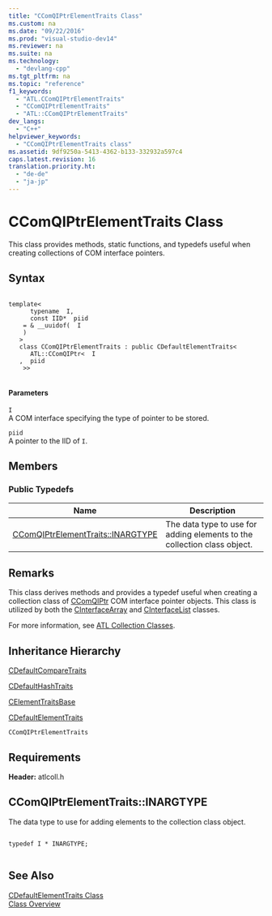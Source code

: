 ```yaml
---
title: "CComQIPtrElementTraits Class"
ms.custom: na
ms.date: "09/22/2016"
ms.prod: "visual-studio-dev14"
ms.reviewer: na
ms.suite: na
ms.technology: 
  - "devlang-cpp"
ms.tgt_pltfrm: na
ms.topic: "reference"
f1_keywords: 
  - "ATL.CComQIPtrElementTraits"
  - "CComQIPtrElementTraits"
  - "ATL::CComQIPtrElementTraits"
dev_langs: 
  - "C++"
helpviewer_keywords: 
  - "CComQIPtrElementTraits class"
ms.assetid: 9df9250a-5413-4362-b133-332932a597c4
caps.latest.revision: 16
translation.priority.ht: 
  - "de-de"
  - "ja-jp"
---
```

# CComQIPtrElementTraits Class
This class provides methods, static functions, and typedefs useful when creating collections of COM interface pointers.  
  
## Syntax  
  
```  
  
template<  
      typename  I,  
      const IID*  piid  
    = & __uuidof(  I  
    )   
   >   
   class CComQIPtrElementTraits : public CDefaultElementTraits<  
      ATL::CComQIPtr<  I  
   ,  piid  
    >>  
  
```  
  
#### Parameters  
 `I`  
 A COM interface specifying the type of pointer to be stored.  
  
 `piid`  
 A pointer to the IID of `I`.  
  
## Members  
  
### Public Typedefs  
  
|Name|Description|  
|----------|-----------------|  
|[CComQIPtrElementTraits::INARGTYPE](../vs140/ccomqiptrelementtraits--inargtype.md)|The data type to use for adding elements to the collection class object.|  
  
## Remarks  
 This class derives methods and provides a typedef useful when creating a collection class of [CComQIPtr](../vs140/ccomqiptr-class.md) COM interface pointer objects. This class is utilized by both the [CInterfaceArray](../vs140/cinterfacearray-class.md) and [CInterfaceList](../vs140/cinterfacelist-class.md) classes.  
  
 For more information, see [ATL Collection Classes](../vs140/atl-collection-classes.md).  
  
## Inheritance Hierarchy  
 [CDefaultCompareTraits](../vs140/cdefaultcomparetraits-class.md)  
  
 [CDefaultHashTraits](../vs140/cdefaulthashtraits-class.md)  
  
 [CElementTraitsBase](../vs140/celementtraitsbase-class.md)  
  
 [CDefaultElementTraits](../vs140/cdefaultelementtraits-class.md)  
  
 `CComQIPtrElementTraits`  
  
## Requirements  
 **Header:** atlcoll.h  
  
##  <a name="ccomqiptrelementtraits__inargtype"></a>  CComQIPtrElementTraits::INARGTYPE  
 The data type to use for adding elements to the collection class object.  
  
```  
  
typedef I * INARGTYPE;  
  
```  
  
## See Also  
 [CDefaultElementTraits Class](../vs140/cdefaultelementtraits-class.md)   
 [Class Overview](../vs140/atl-class-overview.md)